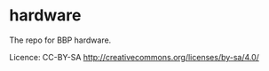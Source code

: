 # hardware
The repo for BBP hardware.

Licence: CC-BY-SA
http://creativecommons.org/licenses/by-sa/4.0/

